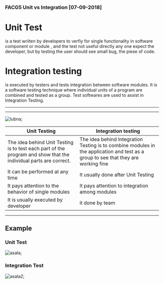 ### FACG5 Unit vs Integration  [07-09-2018]

# Unit Test 
 is a test wriiten by developers to verfiy for single functionality in software component or module , and the test not useful directly any one expect the developer, but by testing the user should see small bug, the piese of code.

 # Integration testing 
 is executed by testers and tests integration between software modules. It is a software testing technique where individual units of a program are combined and tested as a group. Test softwares are used to assist in Integration Testing. 
 
 -------
 ------



![lubna](https://files.gitter.im/AsalaKM/KUcF/unit-vs-integration-tests-2-638.jpg);


 


<!-- Tables -->
| Unit Testing     | Integration testing          |
| -------- | -------------- |
| The idea behind Unit Testing is to test each part of the program and show that the individual parts are correct.| The idea behind Integration Testing is to combine modules in the application and test as a group to see that they are working fine |
| It can be performed at any time| It usually done after Unit Testing  |
| It pays attention to the behavior of single modules | It pays attention to integration among modules |
| It is usually executed by developer | it done by team |

----
## Example
### Unit Test
![asala](https://files.gitter.im/lubnaabd/JRVd/Screenshot-from-2018-07-09-14-54-09.png);


### Integration Test
![asala2](https://files.gitter.im/lubnaabd/KVyE/Screenshot-from-2018-07-09-15-01-20.png
);

